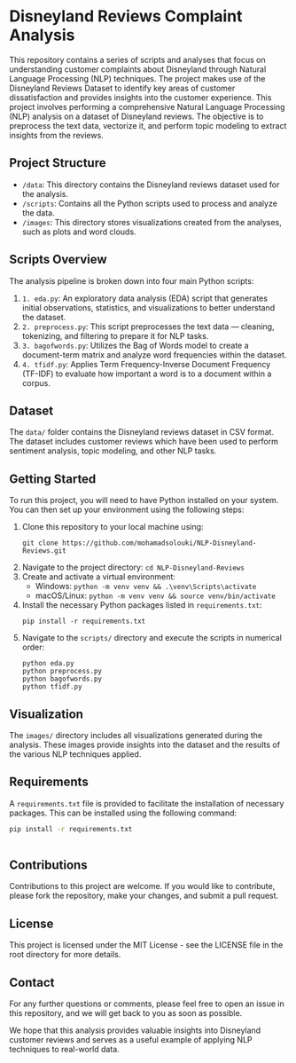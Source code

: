 # Disneyland Reviews Complaint Analysis

This repository contains a series of scripts and analyses that focus on understanding customer complaints about Disneyland through Natural Language Processing (NLP) techniques. The project makes use of the Disneyland Reviews Dataset to identify key areas of customer dissatisfaction and provides insights into the customer experience. This project involves performing a comprehensive Natural Language Processing (NLP) analysis on a dataset of Disneyland reviews. The objective is to preprocess the text data, vectorize it, and perform topic modeling to extract insights from the reviews.

## Project Structure

- `/data`: This directory contains the Disneyland reviews dataset used for the analysis.
- `/scripts`: Contains all the Python scripts used to process and analyze the data.
- `/images`: This directory stores visualizations created from the analyses, such as plots and word clouds.

## Scripts Overview

The analysis pipeline is broken down into four main Python scripts:

1. `1. eda.py`: An exploratory data analysis (EDA) script that generates initial observations, statistics, and visualizations to better understand the dataset.
2. `2. preprocess.py`: This script preprocesses the text data — cleaning, tokenizing, and filtering to prepare it for NLP tasks.
3. `3. bagofwords.py`: Utilizes the Bag of Words model to create a document-term matrix and analyze word frequencies within the dataset.
4. `4. tfidf.py`: Applies Term Frequency-Inverse Document Frequency (TF-IDF) to evaluate how important a word is to a document within a corpus.

## Dataset

The `data/` folder contains the Disneyland reviews dataset in CSV format. The dataset includes customer reviews which have been used to perform sentiment analysis, topic modeling, and other NLP tasks.

## Getting Started

To run this project, you will need to have Python installed on your system. You can then set up your environment using the following steps:

1. Clone this repository to your local machine using:
    ```
    git clone https://github.com/mohamadsolouki/NLP-Disneyland-Reviews.git
    ```
2. Navigate to the project directory: `cd NLP-Disneyland-Reviews`
3. Create and activate a virtual environment:
   - Windows: `python -m venv venv && .\venv\Scripts\activate`
   - macOS/Linux: `python -m venv venv && source venv/bin/activate`
4. Install the necessary Python packages listed in `requirements.txt`:
    ```
    pip install -r requirements.txt
    ```
5. Navigate to the `scripts/` directory and execute the scripts in numerical order:
    ```
    python eda.py
    python preprocess.py
    python bagofwords.py
    python tfidf.py
    ```

## Visualization

The `images/` directory includes all visualizations generated during the analysis. These images provide insights into the dataset and the results of the various NLP techniques applied.

## Requirements

A `requirements.txt` file is provided to facilitate the installation of necessary packages. This can be installed using the following command:

```bash
pip install -r requirements.txt
   
   ```

## Contributions
Contributions to this project are welcome. If you would like to contribute, please fork the repository, make your changes, and submit a pull request.

## License
This project is licensed under the MIT License - see the LICENSE file in the root directory for more details.

## Contact
For any further questions or comments, please feel free to open an issue in this repository, and we will get back to you as soon as possible.

We hope that this analysis provides valuable insights into Disneyland customer reviews and serves as a useful example of applying NLP techniques to real-world data.
